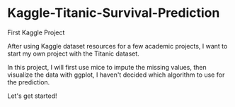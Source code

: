 # Kaggle-Titanic-Survival-Prediction
First Kaggle Project

After using Kaggle dataset resources for a few academic projects, I want to start my own project with the Titanic dataset.

In this project, I will first use mice to impute the missing values, then visualize the data with ggplot, I haven't decided which algorithm to use for the prediction.

Let's get started!
